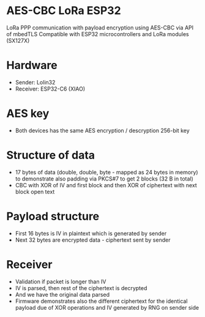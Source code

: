 # AES-CBC LoRa ESP32
LoRa PPP communication with payload encryption using AES-CBC via API of mbedTLS
Compatible with ESP32 microcontrollers and LoRa modules (SX127X)

# Hardware
* Sender: Lolin32
* Receiver: ESP32-C6 (XIAO)

# AES key
* Both devices has the same AES encryption / descryption 256-bit key

# Structure of data
* 17 bytes of data (double, double, byte - mapped as 24 bytes in memory) to demonstrate also padding via PKCS#7 to get 2 blocks (32 B in total)
* CBC with XOR of IV and first block and then XOR of ciphertext with next block open text

# Payload structure
* First 16 bytes is IV in plaintext which is generated by sender
* Next 32 bytes are encrypted data - ciphertext sent by sender

# Receiver
* Validation if packet is longer than IV
* IV is parsed, then rest of the ciphertext is decrypted
* And we have the original data parsed
* Firmware demonstrates also the different ciphertext for the identical payload due of XOR operations and IV generated by RNG on sender side
